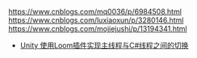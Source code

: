 https://www.cnblogs.com/mq0036/p/6984508.html
https://www.cnblogs.com/luxiaoxun/p/3280146.html
https://www.cnblogs.com/mojiejushi/p/13194341.html

* [Unity 使用Loom插件实现主线程与C#线程之间的切换](https://www.it610.com/article/1296236410730258432.htm)